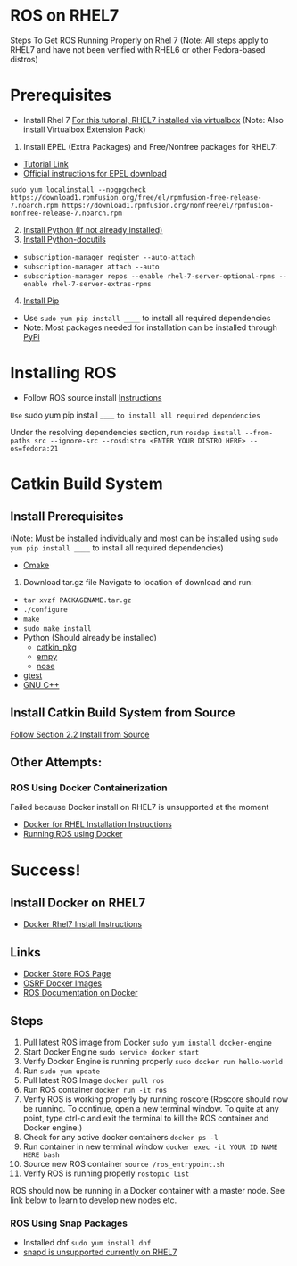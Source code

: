 # ROS on RHEL7

Steps To Get ROS Running Properly on Rhel 7 (Note: All steps apply to RHEL7 and have not been verified with RHEL6 or other Fedora-based distros)


# Prerequisites
* Install Rhel 7
[For this tutorial, RHEL7 installed via virtualbox](https://www.virtualbox.org/wiki/Downloads)
(Note: Also install Virtualbox Extension Pack)


1. Install EPEL (Extra Packages) and Free/Nonfree packages for RHEL7:
  * [Tutorial Link](https://www.cyberciti.biz/faq/installing-rhel-epel-repo-on-centos-redhat-7-x/)
  * [Official instructions for EPEL download](http://fedoraproject.org/wiki/EPEL/FAQ#howtouse)
  
 ` sudo yum localinstall --nogpgcheck https://download1.rpmfusion.org/free/el/rpmfusion-free-release-7.noarch.rpm https://download1.rpmfusion.org/nonfree/el/rpmfusion-nonfree-release-7.noarch.rpm `

2. [Install Python (If not already installed)](https://packaging.python.org/install_requirements_linux/)
3. [Install Python-docutils](https://www.rpmfind.net/linux/rpm2html/search.php?query=python-docutils)
* ` subscription-manager register --auto-attach `
* ` subscription-manager attach --auto `
* ` subscription-manager repos --enable rhel-7-server-optional-rpms --enable rhel-7-server-extras-rpms `

4. [Install Pip](https://www.liquidweb.com/kb/how-to-install-pip-on-centos-7/)
  * Use ` sudo yum pip install ____ ` to install all required dependencies
  * Note: Most packages needed for installation can be installed through [PyPi](https://pypi.python.org/pypi)

# Installing ROS
* Follow ROS source install [Instructions](http://wiki.ros.org/Installation/Source)

` Use ` sudo yum pip install ____ ` to install all required dependencies `

Under the resolving dependencies section, run ` rosdep install --from-paths src --ignore-src --rosdistro <ENTER YOUR DISTRO HERE> --os=fedora:21 `
    
# Catkin Build System
## Install Prerequisites
(Note: Must be installed individually and most can be installed using ` sudo yum pip install ____ ` to install all required dependencies)
* [Cmake](https://cmake.org/download/)
 1. Download tar.gz file
 Navigate to location of download and run:
 * ` tar xvzf PACKAGENAME.tar.gz `
 * ` ./configure `
 * ` make `
 * ` sudo make install `
* Python (Should already be installed)
  * [catkin_pkg](http://wiki.ros.org/catkin_pkg)
  * [empy](http://www.alcyone.com/pyos/empy/)
  * [nose](https://nose.readthedocs.io/en/latest/)
* [gtest](http://wiki.ros.org/gtest)
* [GNU C++](https://gcc.gnu.org/) 
## Install Catkin Build System from Source
[Follow Section 2.2 Install from Source](http://wiki.ros.org/catkin)


## Other Attempts:

### ROS Using Docker Containerization
Failed because Docker install on RHEL7 is unsupported at the moment

* [Docker for RHEL Installation Instructions](docs.docker.com/engine/installation/linux/rhel/)
* [Running ROS using Docker](https://store.docker.com/images/ros)

# Success!

## Install Docker on RHEL7
* [Docker Rhel7 Install Instructions](http://docs.master.dockerproject.org/engine/installation/linux/rhel/)

## Links
* [Docker Store ROS Page](https://store.docker.com/images/ros)
* [OSRF Docker Images](https://github.com/osrf/docker_images)
* [ROS Documentation on Docker](http://wiki.ros.org/docker)


## Steps
1. Pull latest ROS image from Docker
   ` sudo yum install docker-engine `
2. Start Docker Engine
   ` sudo service docker start `
3. Verify Docker Engine is running properly
   ` sudo docker run hello-world `
4. Run ` sudo yum update `
5. Pull latest ROS Image
   ` docker pull ros `
6. Run ROS container
   ` docker run -it ros `
7. Verify ROS is working properly by running roscore
   (Roscore should now be running. To continue, open a new terminal window. To quite at any point, type ctrl-c and exit the terminal to kill the ROS container and Docker engine.)
8. Check for any active docker containers
   ` docker ps -l `
9. Run container in new terminal window
   ` docker exec -it YOUR ID NAME HERE bash `
10. Source new ROS container
   ` source /ros_entrypoint.sh `
11. Verify ROS is running properly
   ` rostopic list `
   
ROS should now be running in a Docker container with a master node. See link below to learn to develop new nodes etc.

### ROS Using Snap Packages
* Installed dnf `sudo yum install dnf `
* [snapd is unsupported currently on RHEL7](https://snapcraft.io/docs/core/install)
